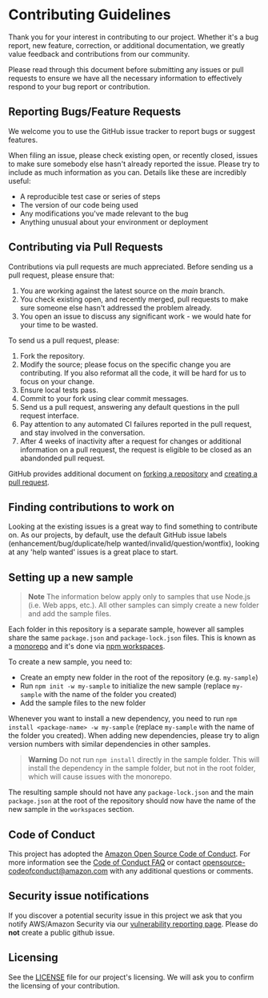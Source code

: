 # Contributing Guidelines

Thank you for your interest in contributing to our project. Whether it's a bug report, new
feature, correction, or additional documentation, we greatly value feedback and contributions
from our community.

Please read through this document before submitting any issues or pull requests to ensure we have
all the necessary information to effectively respond to your bug report or contribution.

## Reporting Bugs/Feature Requests

We welcome you to use the GitHub issue tracker to report bugs or suggest features.

When filing an issue, please check existing open, or recently closed, issues to make sure
somebody else hasn't already reported the issue. Please try to include as much information as you
can. Details like these are incredibly useful:

* A reproducible test case or series of steps
* The version of our code being used
* Any modifications you've made relevant to the bug
* Anything unusual about your environment or deployment

## Contributing via Pull Requests

Contributions via pull requests are much appreciated. Before sending us a pull request, please
ensure that:

1. You are working against the latest source on the *main* branch.
2. You check existing open, and recently merged, pull requests to make sure someone else hasn't
   addressed the problem already.
3. You open an issue to discuss any significant work - we would hate for your time to be wasted.

To send us a pull request, please:

1. Fork the repository.
2. Modify the source; please focus on the specific change you are contributing. If you also
   reformat all the code, it will be hard for us to focus on your change.
3. Ensure local tests pass.
4. Commit to your fork using clear commit messages.
5. Send us a pull request, answering any default questions in the pull request interface.
6. Pay attention to any automated CI failures reported in the pull request, and stay involved in
   the conversation.
7. After 4 weeks of inactivity after a request for changes or additional information on a pull
   request, the request is eligible to be closed as an abandonded pull request.

GitHub provides additional document on [forking a
repository](https://help.github.com/articles/fork-a-repo/) and [creating a pull
request](https://help.github.com/articles/creating-a-pull-request/).

## Finding contributions to work on

Looking at the existing issues is a great way to find something to contribute on. As our
projects, by default, use the default GitHub issue labels (enhancement/bug/duplicate/help
wanted/invalid/question/wontfix), looking at any 'help wanted' issues is a great place to start.

## Setting up a new sample

> **Note**
> The information below apply only to samples that use Node.js (i.e. Web apps, etc.). All other
> samples can simply create a new folder and add the sample files.

Each folder in this repository is a separate sample, however all samples share the same
`package.json` and `package-lock.json` files. This is known as a [monorepo](https://en.wikipedia.org/wiki/Monorepo)
 and it's done via [npm workspaces](https://docs.npmjs.com/cli/v9/using-npm/workspaces?v=true).

To create a new sample, you need to:
- Create an empty new folder in the root of the repository (e.g. `my-sample`)
- Run `npm init -w my-sample` to initialize the new sample (replace `my-sample` with the name of
  the folder you created)
- Add the sample files to the new folder

Whenever you want to install a new dependency, you need to run `npm install <package-name> -w my-sample` (replace `my-sample` with the name of the folder you created). When adding new dependencies, please try to align version numbers with similar dependencies in other samples.

> **Warning**
> Do not run `npm install` directly in the sample folder. This will install the dependency in the
> sample folder, but not in the root folder, which will cause issues with the monorepo.

The resulting sample should not have any `package-lock.json` and the main `package.json` at the root of
the repository should now have the name of the new sample in the `workspaces` section.

## Code of Conduct

This project has adopted the [Amazon Open Source Code of
Conduct](https://aws.github.io/code-of-conduct). For more information see the [Code of Conduct
FAQ](https://aws.github.io/code-of-conduct-faq) or contact opensource-codeofconduct@amazon.com
with any additional questions or comments.

## Security issue notifications

If you discover a potential security issue in this project we ask that you notify AWS/Amazon
Security via our [vulnerability reporting
page](http://aws.amazon.com/security/vulnerability-reporting/). Please do **not** create a public
github issue.

## Licensing

See the [LICENSE](LICENSE) file for our project's licensing. We will ask you to confirm the
licensing of your contribution.
